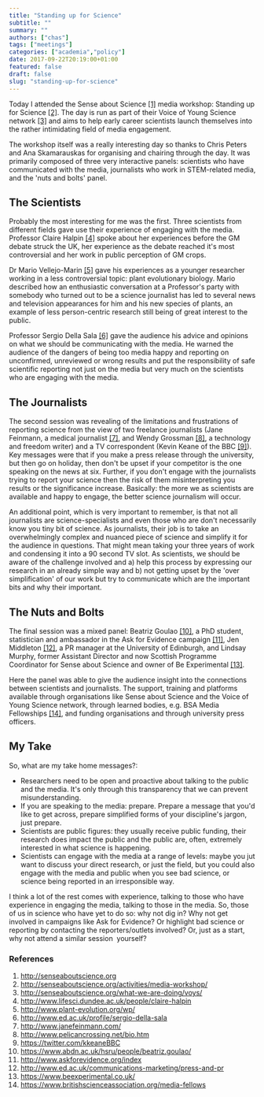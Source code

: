 ```yaml
---
title: "Standing up for Science"
subtitle: ""
summary: ""
authors: ["chas"]
tags: ["meetings"]
categories: ["academia","policy"]
date: 2017-09-22T20:19:00+01:00
featured: false
draft: false
slug: "standing-up-for-science"
---
```

Today I attended the Sense about Science <a href="#sas">[1]</a> media workshop: Standing up for Science <a href="#workshop">[2]</a>. The day is run as part of their Voice of Young Science network <a href="#voys">[3]</a> and aims to help early career scientists launch themselves into the rather intimidating field of media engagement.

The workshop itself was a really interesting day so thanks to Chris Peters and Ana Skamarauskas for organising and chairing through the day. It was primarily composed of three very interactive panels: scientists who have communicated with the media, journalists who work in STEM-related media, and the 'nuts and bolts' panel.

<!--more-->

## The Scientists

Probably the most interesting for me was the first. Three scientists from different fields gave use their experience of engaging with the media. Professor Claire Halpin <a href="#halpin">[4]</a> spoke about her experiences before the GM debate struck the UK, her experience as the debate reached it's most controversial and her work in public perception of GM crops.

Dr Mario Vellejo-Marin <a href="#vellejo-marin">[5]</a> gave his experiences as a younger researcher working in a less controversial topic: plant evolutionary biology. Mario described how an enthusiastic conversation at a Professor's party with somebody who turned out to be a science journalist has led to several news and television appearances for him and his new species of plants, an example of less person-centric research still being of great interest to the public.

Professor Sergio Della Sala <a href="#sala">[6]</a> gave the audience his advice and opinions on what we should be communicating with the media. He warned the audience of the dangers of being too media happy and reporting on unconfirmed, unreviewed or wrong results and put the responsibility of safe scientific reporting not just on the media but very much on the scientists who are engaging with the media.

## The Journalists

The second session was revealing of the limitations and frustrations of reporting science from the view of two freelance journalists (Jane Feinmann, a medical journalist <a href="#feinmann">[7]</a>, and Wendy Grossman <a href="#grossman">[8]</a>, a technology and freedom writer) and a TV correspondent (Kevin Keane of the BBC <a href="#keane">[9]</a>). Key messages were that if you make a press release through the university, but then go on holiday, then don't be upset if your competitor is the one speaking on the news at six. Further, if you don't engage with the journalists trying to report your science then the risk of them misinterpreting you results or the significance increase. Basically: the more we as scientists are available and happy to engage, the better science journalism will occur.

An additional point, which is very important to remember, is that not all journalists are science-specialists and even those who are don't necessarily know you tiny bit of science. As journalists, their job is to take an overwhelmingly complex and nuanced piece of science and simplify it for the audience in questions. That might mean taking your three years of work and condensing it into a 90 second TV slot. As scientists, we should be aware of the challenge involved and a) help this process by expressing our research in an already simple way and b) not getting upset by the 'over simplification' of our work but try to communicate which are the important bits and why their important.

## The Nuts and Bolts

The final session was a mixed panel: Beatriz Goulao <a href="#goulao">[10]</a>, a PhD student, statistician and ambassador in the Ask for Evidence campaign <a href="#ask">[11]</a>, Jen Middleton <a href="#middleton">[12]</a>, a PR manager at the University of Edinburgh, and Lindsay Murphy, former Assistant Director and now Scottish Programme Coordinator for Sense about Science and owner of Be Experimental <a href="#murphy">[13]</a>.

Here the panel was able to give the audience insight into the connections between scientists and journalists. The support, training and platforms available through organisations like Sense about Science and the Voice of Young Science network, through learned bodies, e.g. BSA Media Fellowships <a href="#bsa">[14]</a>, and funding organisations and through university press officers.

## My Take

So, what are my take home messages?:

  * Researchers need to be open and proactive about talking to the public and the media. It's only through this transparency that we can prevent misunderstanding.
  * If you are speaking to the media: prepare. Prepare a message that you'd like to get across, prepare simplified forms of your discipline's jargon, just prepare.
  * Scientists are public figures: they usually receive public funding, their research does impact the public and the public are, often, extremely interested in what science is happening.
  * Scientists can engage with the media at a range of levels: maybe you jut want to discuss your direct research, or just the field, but you could also engage with the media and public when you see bad science, or science being reported in an irresponsible way.

I think a lot of the rest comes with experience, talking to those who have experience in engaging the media, talking to those in the media. So, those of us in science who have yet to do so: why not dig in? Why not get involved in campaigns like Ask for Evidence? Or highlight bad science or reporting by contacting the reporters/outlets involved? Or, just as a start, why not attend a similar session  yourself?

### References

<ol>
  <li id="sas"><a href="http://senseaboutscience.org" target="_blank">http://senseaboutscience.org</a></li>
  <li id="workshop"><a href="http://senseaboutscience.org/activities/media-workshop/" target="_blank">http://senseaboutscience.org/activities/media-workshop/</a></li>
  <li id="voys"><a href="http://senseaboutscience.org/what-we-are-doing/voys/" target="_blank">http://senseaboutscience.org/what-we-are-doing/voys/</a></li>
  <li id="halpin"><a href="http://www.lifesci.dundee.ac.uk/people/claire-halpin" target="_blank">http://www.lifesci.dundee.ac.uk/people/claire-halpin</a></li>
  <li id="vellejo-marin"><a href="http://www.plant-evolution.org/wp/" target="_blank">http://www.plant-evolution.org/wp/</a></li>
  <li id="sala"><a href="http://www.ed.ac.uk/profile/sergio-della-sala" target="_blank">http://www.ed.ac.uk/profile/sergio-della-sala</a></li>
  <li id="feinmann"><a href="http://www.janefeinmann.com/" target="_blank">http://www.janefeinmann.com/</a></li>
  <li id="grossman"><a href="http://www.pelicancrossing.net/bio.htm" target="_blank">http://www.pelicancrossing.net/bio.htm</a></li>
  <li id="keane"><a href="https://twitter.com/kkeaneBBC" target="_blank">https://twitter.com/kkeaneBBC</a></li>
  <li id="goulao"><a href="https://web.archive.org/web/20150929033612/http://www.abdn.ac.uk:80/hsru/people/beatriz.goulao/" target="_blank">https://www.abdn.ac.uk/hsru/people/beatriz.goulao/</a></li>
  <li id="ask"><a href="http://www.askforevidence.org/index" target="_blank">http://www.askforevidence.org/index</a></li>
  <li id="middleton"><a href="http://www.ed.ac.uk/communications-marketing/press-and-pr" target="_blank">http://www.ed.ac.uk/communications-marketing/press-and-pr</a></li>
  <li id="murphy"><a href="https://www.beexperimental.co.uk/" target="_blank">https://www.beexperimental.co.uk/</a></li>
  <li id="bsa"><a href="https://www.britishscienceassociation.org/media-fellows" target="_blank">https://www.britishscienceassociation.org/media-fellows</a></li>
</ol>
